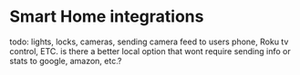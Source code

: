 # Smart Home integrations

todo: lights, locks, cameras, sending camera feed to users phone, Roku tv control, ETC.
is there a better local option that wont require sending info or stats to google, amazon, etc.? 